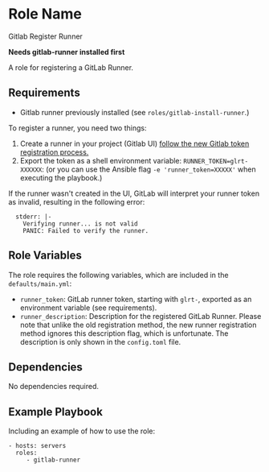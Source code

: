 Role Name
=========

Gitlab Register Runner

**Needs gitlab-runner installed first**

A role for registering a GitLab Runner.

Requirements
------------

- Gitlab runner previously installed (see `roles/gitlab-install-runner`.)

To register a runner, you need two things:

1. Create a runner in your project (Gitlab UI) [follow the new Gitlab token registration process.](https://docs.gitlab.com/ee/architecture/blueprints/runner_tokens/index.html#using-the-authentication-token-in-place-of-the-registration-token)
2. Export the token as a shell environment variable: `RUNNER_TOKEN=glrt-XXXXXX`: (or you can use the Ansible flag `-e 'runner_token=XXXXX'` when executing the playbook.)

If the runner wasn't created in the UI, GitLab will interpret your runner token as invalid, resulting in the following error:
```
  stderr: |-
    Verifying runner... is not valid 
    PANIC: Failed to verify the runner.
```

Role Variables
--------------

The role requires the following variables, which are included in the `defaults/main.yml`:

- `runner_token`: GitLab runner token, starting with `glrt-`, exported as an environment variable (see requirements).
- `runner_description`: Description for the registered GitLab Runner. Please note that unlike the old registration method, the new runner registration method ignores this description flag, which is unfortunate. The description is only shown in the `config.toml` file.

Dependencies
------------

No dependencies required.

Example Playbook
----------------

Including an example of how to use the role:

    - hosts: servers
      roles:
         - gitlab-runner
